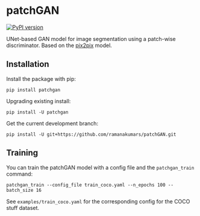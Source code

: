 # patchGAN

[![PyPI version](https://badge.fury.io/py/patchGAN.svg)](https://badge.fury.io/py/patchGAN)

UNet-based GAN model for image segmentation using a patch-wise discriminator.
Based on the [pix2pix](https://phillipi.github.io/pix2pix/) model.

## Installation

Install the package with pip:
```
pip install patchgan
```

Upgrading existing install:
```
pip install -U patchgan
```

Get the current development branch:
```
pip install -U git+https://github.com/ramanakumars/patchGAN.git
```

## Training
You can train the patchGAN model with a config file and the `patchgan_train` command:
```
patchgan_train --config_file train_coco.yaml --n_epochs 100 --batch_size 16
```
See `examples/train_coco.yaml` for the corresponding config for the COCO stuff dataset.
